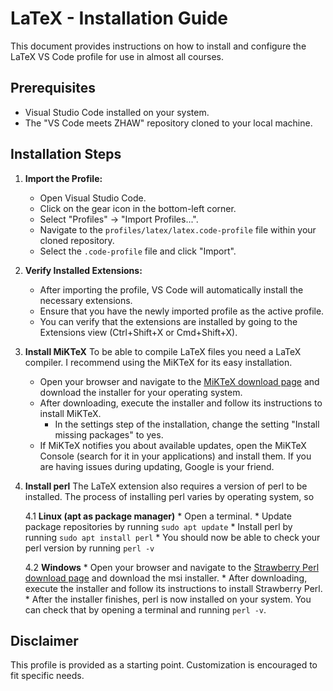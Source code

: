 # LaTeX - Installation Guide

This document provides instructions on how to install and configure the LaTeX VS Code profile for use in almost all courses.

## Prerequisites

* Visual Studio Code installed on your system.
* The "VS Code meets ZHAW" repository cloned to your local machine.

## Installation Steps

1.  **Import the Profile:**
    * Open Visual Studio Code.
    * Click on the gear icon in the bottom-left corner.
    * Select "Profiles" -> "Import Profiles...".
    * Navigate to the `profiles/latex/latex.code-profile` file within your cloned repository.
    * Select the `.code-profile` file and click "Import".

2.  **Verify Installed Extensions:**
    * After importing the profile, VS Code will automatically install the necessary extensions.
    * Ensure that you have the newly imported profile as the active profile.
    * You can verify that the extensions are installed by going to the Extensions view (Ctrl+Shift+X or Cmd+Shift+X).

3.  **Install MiKTeX**
    To be able to compile LaTeX files you need a LaTeX compiler. I recommend using the MiKTeX for its easy installation.

    * Open your browser and navigate to the [MiKTeX download page](https://miktex.org/download) and download the installer for your operating system.
    * After downloading, execute the installer and follow its instructions to install MiKTeX.
        * In the settings step of the installation, change the setting "Install missing packages" to yes.
    * If MiKTeX notifies you about available updates, open the MiKTeX Console (search for it in your applications) and install them. If you are having issues during updating, Google is your friend.

4.  **Install perl**
    The LaTeX extension also requires a version of perl to be installed. The process of installing perl varies by operating system, so

    4.1 **Linux (apt as package manager)**
        * Open a terminal.
        * Update package repositories by running `sudo apt update`
        * Install perl by running `sudo apt install perl`
        * You should now be able to check your perl version by running `perl -v`

    4.2 **Windows**
        * Open your browser and navigate to the [Strawberry Perl download page](https://strawberryperl.com/) and download the msi installer.
        * After downloading, execute the installer and follow its instructions to install Strawberry Perl.
        * After the installer finishes, perl is now installed on your system. You can check that by opening a terminal and running `perl -v`.

## Disclaimer

This profile is provided as a starting point. Customization is encouraged to fit specific needs.